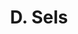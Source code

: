 ---
layout: page
title: D. Sels
description: Postdoc
img: 
redirect: 
importance: 1
category: former postdocs
---